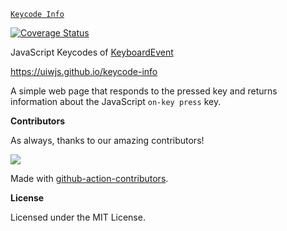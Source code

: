 [`Keycode Info`](https://uiwjs.github.io/keycode-info)

[![Coverage Status](https://coveralls.io/repos/github/uiwjs/keycode-info/badge.svg?branch=main)](https://coveralls.io/github/uiwjs/keycode-info?branch=main)

JavaScript Keycodes of [KeyboardEvent](https://developer.mozilla.org/en-US/docs/Web/API/KeyboardEvent)

https://uiwjs.github.io/keycode-info

A simple web page that responds to the pressed key and returns information about the JavaScript `on-key press` key.

**Contributors**

As always, thanks to our amazing contributors!

<a href="https://github.com/uiwjs/keycode-info/graphs/contributors">
  <img src="https://uiwjs.github.io/keycode-info/CONTRIBUTORS.svg" />
</a>

Made with [github-action-contributors](https://github.com/jaywcjlove/github-action-contributors).

**License**

Licensed under the MIT License.